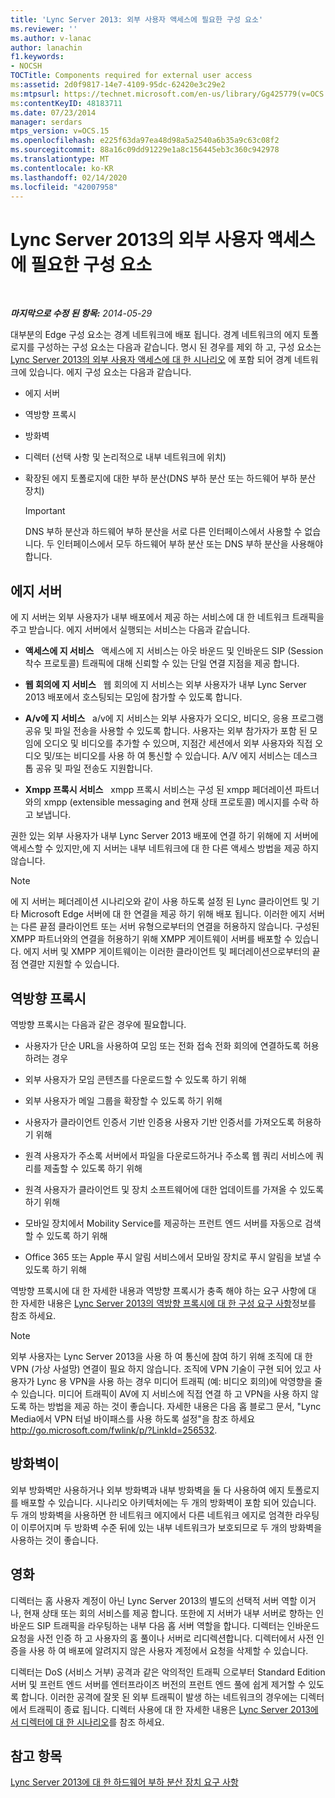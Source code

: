 ```yaml
---
title: 'Lync Server 2013: 외부 사용자 액세스에 필요한 구성 요소'
ms.reviewer: ''
ms.author: v-lanac
author: lanachin
f1.keywords:
- NOCSH
TOCTitle: Components required for external user access
ms:assetid: 2d0f9817-14e7-4109-95dc-62420e3c29e2
ms:mtpsurl: https://technet.microsoft.com/en-us/library/Gg425779(v=OCS.15)
ms:contentKeyID: 48183711
ms.date: 07/23/2014
manager: serdars
mtps_version: v=OCS.15
ms.openlocfilehash: e225f63da97ea48d98a5a2540a6b35a9c63c08f2
ms.sourcegitcommit: 88a16c09dd91229e1a8c156445eb3c360c942978
ms.translationtype: MT
ms.contentlocale: ko-KR
ms.lasthandoff: 02/14/2020
ms.locfileid: "42007958"
---
```

<div data-xmlns="http://www.w3.org/1999/xhtml">

<div class="topic" data-xmlns="http://www.w3.org/1999/xhtml" data-msxsl="urn:schemas-microsoft-com:xslt" data-cs="http://msdn.microsoft.com/">

<div data-asp="http://msdn2.microsoft.com/asp">

# <a name="components-required-for-external-user-access-in-lync-server-2013"></a>Lync Server 2013의 외부 사용자 액세스에 필요한 구성 요소

</div>

<div id="mainSection">

<div id="mainBody">

<span> </span>

_**마지막으로 수정 된 항목:** 2014-05-29_

대부분의 Edge 구성 요소는 경계 네트워크에 배포 됩니다. 경계 네트워크의 에지 토폴로지를 구성하는 구성 요소는 다음과 같습니다. 명시 된 경우를 제외 하 고, 구성 요소는 [Lync Server 2013의 외부 사용자 액세스에 대 한 시나리오](lync-server-2013-scenarios-for-external-user-access.md) 에 포함 되어 경계 네트워크에 있습니다. 에지 구성 요소는 다음과 같습니다.

  - 에지 서버

  - 역방향 프록시

  - 방화벽

  - 디렉터 (선택 사항 및 논리적으로 내부 네트워크에 위치)

  - 확장된 에지 토폴로지에 대한 부하 분산(DNS 부하 분산 또는 하드웨어 부하 분산 장치)
    
    <div>
    

    > [!IMPORTANT]  
    > DNS 부하 분산과 하드웨어 부하 분산을 서로 다른 인터페이스에서 사용할 수 없습니다. 두 인터페이스에서 모두 하드웨어 부하 분산 또는 DNS 부하 분산을 사용해야 합니다.

    
    </div>

<div>

## <a name="edge-servers"></a>에지 서버

에 지 서버는 외부 사용자가 내부 배포에서 제공 하는 서비스에 대 한 네트워크 트래픽을 주고 받습니다. 에지 서버에서 실행되는 서비스는 다음과 같습니다.

  - **액세스에 지 서비스**   액세스에 지 서비스는 아웃 바운드 및 인바운드 SIP (Session 착수 프로토콜) 트래픽에 대해 신뢰할 수 있는 단일 연결 지점을 제공 합니다.

  - **웹 회의에 지 서비스**   웹 회의에 지 서비스는 외부 사용자가 내부 Lync Server 2013 배포에서 호스팅되는 모임에 참가할 수 있도록 합니다.

  - **A/v에 지 서비스**   a/v에 지 서비스는 외부 사용자가 오디오, 비디오, 응용 프로그램 공유 및 파일 전송을 사용할 수 있도록 합니다. 사용자는 외부 참가자가 포함 된 모임에 오디오 및 비디오를 추가할 수 있으며, 지점간 세션에서 외부 사용자와 직접 오디오 및/또는 비디오를 사용 하 여 통신할 수 있습니다. A/V 에지 서비스는 데스크톱 공유 및 파일 전송도 지원합니다.

  - **Xmpp 프록시 서비스**   xmpp 프록시 서비스는 구성 된 xmpp 페더레이션 파트너와의 xmpp (extensible messaging and 현재 상태 프로토콜) 메시지를 수락 하 고 보냅니다.

권한 있는 외부 사용자가 내부 Lync Server 2013 배포에 연결 하기 위해에 지 서버에 액세스할 수 있지만,에 지 서버는 내부 네트워크에 대 한 다른 액세스 방법을 제공 하지 않습니다.

<div>


> [!NOTE]  
> 에 지 서버는 페더레이션 시나리오와 같이 사용 하도록 설정 된 Lync 클라이언트 및 기타 Microsoft Edge 서버에 대 한 연결을 제공 하기 위해 배포 됩니다. 이러한 에지 서버는 다른 끝점 클라이언트 또는 서버 유형으로부터의 연결을 허용하지 않습니다. 구성된 XMPP 파트너와의 연결을 허용하기 위해 XMPP 게이트웨이 서버를 배포할 수 있습니다. 에지 서버 및 XMPP 게이트웨이는 이러한 클라이언트 및 페더레이션으로부터의 끝점 연결만 지원할 수 있습니다.



</div>

</div>

<div>

## <a name="reverse-proxy"></a>역방향 프록시

역방향 프록시는 다음과 같은 경우에 필요합니다.

  - 사용자가 단순 URL을 사용하여 모임 또는 전화 접속 전화 회의에 연결하도록 허용하려는 경우

  - 외부 사용자가 모임 콘텐츠를 다운로드할 수 있도록 하기 위해

  - 외부 사용자가 메일 그룹을 확장할 수 있도록 하기 위해

  - 사용자가 클라이언트 인증서 기반 인증용 사용자 기반 인증서를 가져오도록 허용하기 위해

  - 원격 사용자가 주소록 서버에서 파일을 다운로드하거나 주소록 웹 쿼리 서비스에 쿼리를 제출할 수 있도록 하기 위해

  - 원격 사용자가 클라이언트 및 장치 소프트웨어에 대한 업데이트를 가져올 수 있도록 하기 위해

  - 모바일 장치에서 Mobility Service를 제공하는 프런트 엔드 서버를 자동으로 검색할 수 있도록 하기 위해

  - Office 365 또는 Apple 푸시 알림 서비스에서 모바일 장치로 푸시 알림을 보낼 수 있도록 하기 위해

역방향 프록시에 대 한 자세한 내용과 역방향 프록시가 충족 해야 하는 요구 사항에 대 한 자세한 내용은 [Lync Server 2013의 역방향 프록시에 대 한 구성 요구 사항](lync-server-2013-configuration-requirements-for-reverse-proxy.md)정보를 참조 하세요.

<div>


> [!NOTE]  
> 외부 사용자는 Lync Server 2013을 사용 하 여 통신에 참여 하기 위해 조직에 대 한 VPN (가상 사설망) 연결이 필요 하지 않습니다. 조직에 VPN 기술이 구현 되어 있고 사용자가 Lync 용 VPN을 사용 하는 경우 미디어 트래픽 (예: 비디오 회의)에 악영향을 줄 수 있습니다. 미디어 트래픽이 AV에 지 서비스에 직접 연결 하 고 VPN을 사용 하지 않도록 하는 방법을 제공 하는 것이 좋습니다. 자세한 내용은 다음 홉 블로그 문서, "Lync Media에서 VPN 터널 바이패스를 사용 하도록 설정"을 참조 하세요 <A href="http://go.microsoft.com/fwlink/p/?linkid=256532">http://go.microsoft.com/fwlink/p/?LinkId=256532</A>.



</div>

</div>

<div>

## <a name="firewall"></a>방화벽이

외부 방화벽만 사용하거나 외부 방화벽과 내부 방화벽을 둘 다 사용하여 에지 토폴로지를 배포할 수 있습니다. 시나리오 아키텍처에는 두 개의 방화벽이 포함 되어 있습니다. 두 개의 방화벽을 사용하면 한 네트워크 에지에서 다른 네트워크 에지로 엄격한 라우팅이 이루어지며 두 방화벽 수준 뒤에 있는 내부 네트워크가 보호되므로 두 개의 방화벽을 사용하는 것이 좋습니다.

</div>

<div>

## <a name="director"></a>영화

디렉터는 홈 사용자 계정이 아닌 Lync Server 2013의 별도의 선택적 서버 역할 이거나, 현재 상태 또는 회의 서비스를 제공 합니다. 또한에 지 서버가 내부 서버로 향하는 인바운드 SIP 트래픽을 라우팅하는 내부 다음 홉 서버 역할을 합니다. 디렉터는 인바운드 요청을 사전 인증 하 고 사용자의 홈 풀이나 서버로 리디렉션합니다. 디렉터에서 사전 인증을 사용 하 여 배포에 알려지지 않은 사용자 계정에서 요청을 삭제할 수 있습니다.

디렉터는 DoS (서비스 거부) 공격과 같은 악의적인 트래픽 으로부터 Standard Edition 서버 및 프런트 엔드 서버를 엔터프라이즈 버전의 프런트 엔드 풀에 쉽게 제거할 수 있도록 합니다. 이러한 공격에 잘못 된 외부 트래픽이 발생 하는 네트워크의 경우에는 디렉터에서 트래픽이 종료 됩니다. 디렉터 사용에 대 한 자세한 내용은 [Lync Server 2013에서 디렉터에 대 한 시나리오](lync-server-2013-scenarios-for-the-director.md)를 참조 하세요.

</div>

<div>

## <a name="see-also"></a>참고 항목


[Lync Server 2013에 대 한 하드웨어 부하 분산 장치 요구 사항](lync-server-2013-hardware-load-balancer-requirements.md)  
  

</div>

</div>

<span> </span>

</div>

</div>

</div>

